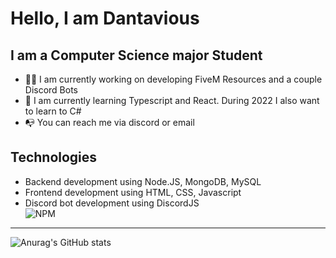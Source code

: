 # Hello, I am Dantavious 
## I am a Computer Science major Student
- 👋🏽 I am currently working on developing FiveM Resources and a couple Discord Bots
- 📖 I am currently learning Typescript and React. During 2022 I also want to learn to C#
- 📭 You can reach me via discord or email
## Technologies
- Backend development using Node.JS, MongoDB, MySQL
- Frontend development using HTML, CSS, Javascript
- Discord bot development using DiscordJS<br />
![NPM](https://img.shields.io/badge/NPM-%23000000.svg?style=for-the-badge&logo=npm&logoColor=white)
---
![Anurag's GitHub stats](https://github-readme-stats.vercel.app/api?username=n4n-0&theme=github_dark&show_icons=true)

<!--
**n4n-0/n4n-0** is a ✨ _special_ ✨ repository because its `README.md` (this file) appears on your GitHub profile.

Here are some ideas to get you started:

- 🔭 I’m currently working on ...
- 🌱 I’m currently learning ...
- 👯 I’m looking to collaborate on ...
- 🤔 I’m looking for help with ...
- 💬 Ask me about ...
- 📫 How to reach me: ...
- 😄 Pronouns: ...
- ⚡ Fun fact: ...
-->

